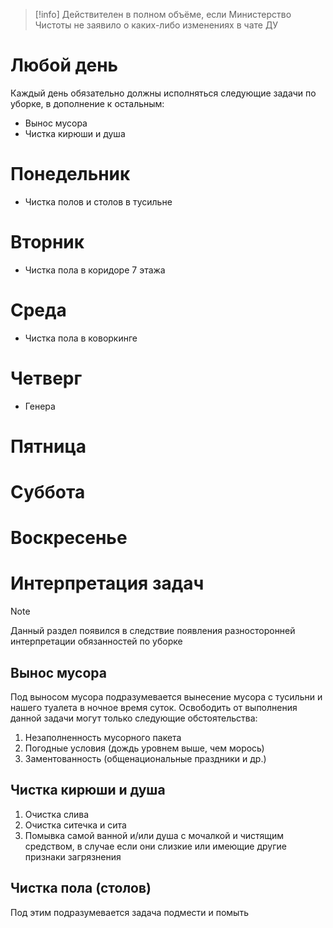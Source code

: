 
> [!info]
> Действителен в полном объёме, если Министерство Чистоты не заявило о каких-либо изменениях в чате ДУ
# Любой день
Каждый день обязательно должны исполняться следующие задачи по уборке, в дополнение к остальным:
* Вынос мусора
* Чистка кирюши и душа

# Понедельник
* Чистка полов и столов в тусильне

# Вторник
* Чистка пола в коридоре 7 этажа

# Среда
- Чистка пола в коворкинге

# Четверг
* Генера

# Пятница
# Суббота
# Воскресенье

# Интерпретация задач
> [!note]
> Данный раздел появился в следствие появления разносторонней интерпретации обязанностей по уборке

## Вынос мусора
Под выносом мусора подразумевается вынесение мусора с тусильни и нашего туалета в ночное время суток. Освободить от выполнения данной задачи могут только следующие обстоятельства:
1. Незаполненность мусорного пакета
2. Погодные условия (дождь уровнем выше, чем морось)
3. Заментованность (общенациональные праздники и др.)

## Чистка кирюши и душа
1. Очистка слива
2. Очистка ситечка и сита
3. Помывка самой ванной и/или душа с мочалкой и чистящим средством, в случае если они слизкие или имеющие другие признаки загрязнения

## Чистка пола (столов)
Под этим подразумевается задача подмести и помыть